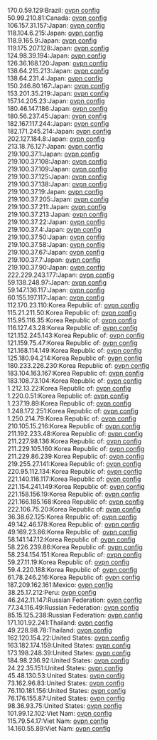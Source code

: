 170.0.59.129:Brazil: [ovpn config](vpn/170_0_59_129.ovpn)  
50.99.210.81:Canada: [ovpn config](vpn/50_99_210_81.ovpn)  
106.157.31.157:Japan: [ovpn config](vpn/106_157_31_157.ovpn)  
118.104.6.215:Japan: [ovpn config](vpn/118_104_6_215.ovpn)  
118.9.165.9:Japan: [ovpn config](vpn/118_9_165_9.ovpn)  
119.175.207.128:Japan: [ovpn config](vpn/119_175_207_128.ovpn)  
124.98.39.194:Japan: [ovpn config](vpn/124_98_39_194.ovpn)  
126.36.168.120:Japan: [ovpn config](vpn/126_36_168_120.ovpn)  
138.64.215.213:Japan: [ovpn config](vpn/138_64_215_213.ovpn)  
138.64.231.4:Japan: [ovpn config](vpn/138_64_231_4.ovpn)  
150.246.80.167:Japan: [ovpn config](vpn/150_246_80_167.ovpn)  
153.201.35.219:Japan: [ovpn config](vpn/153_201_35_219.ovpn)  
157.14.205.23:Japan: [ovpn config](vpn/157_14_205_23.ovpn)  
180.46.147.186:Japan: [ovpn config](vpn/180_46_147_186.ovpn)  
180.56.237.45:Japan: [ovpn config](vpn/180_56_237_45.ovpn)  
182.167.117.244:Japan: [ovpn config](vpn/182_167_117_244.ovpn)  
182.171.245.214:Japan: [ovpn config](vpn/182_171_245_214.ovpn)  
202.127.184.8:Japan: [ovpn config](vpn/202_127_184_8.ovpn)  
213.18.76.127:Japan: [ovpn config](vpn/213_18_76_127.ovpn)  
219.100.37.1:Japan: [ovpn config](vpn/219_100_37_1.ovpn)  
219.100.37.108:Japan: [ovpn config](vpn/219_100_37_108.ovpn)  
219.100.37.109:Japan: [ovpn config](vpn/219_100_37_109.ovpn)  
219.100.37.125:Japan: [ovpn config](vpn/219_100_37_125.ovpn)  
219.100.37.138:Japan: [ovpn config](vpn/219_100_37_138.ovpn)  
219.100.37.19:Japan: [ovpn config](vpn/219_100_37_19.ovpn)  
219.100.37.205:Japan: [ovpn config](vpn/219_100_37_205.ovpn)  
219.100.37.211:Japan: [ovpn config](vpn/219_100_37_211.ovpn)  
219.100.37.213:Japan: [ovpn config](vpn/219_100_37_213.ovpn)  
219.100.37.22:Japan: [ovpn config](vpn/219_100_37_22.ovpn)  
219.100.37.4:Japan: [ovpn config](vpn/219_100_37_4.ovpn)  
219.100.37.50:Japan: [ovpn config](vpn/219_100_37_50.ovpn)  
219.100.37.58:Japan: [ovpn config](vpn/219_100_37_58.ovpn)  
219.100.37.67:Japan: [ovpn config](vpn/219_100_37_67.ovpn)  
219.100.37.7:Japan: [ovpn config](vpn/219_100_37_7.ovpn)  
219.100.37.90:Japan: [ovpn config](vpn/219_100_37_90.ovpn)  
222.229.243.177:Japan: [ovpn config](vpn/222_229_243_177.ovpn)  
59.138.248.97:Japan: [ovpn config](vpn/59_138_248_97.ovpn)  
59.147.136.117:Japan: [ovpn config](vpn/59_147_136_117.ovpn)  
60.155.197.117:Japan: [ovpn config](vpn/60_155_197_117.ovpn)  
112.170.23.110:Korea Republic of: [ovpn config](vpn/112_170_23_110.ovpn)  
115.21.211.50:Korea Republic of: [ovpn config](vpn/115_21_211_50.ovpn)  
115.95.116.35:Korea Republic of: [ovpn config](vpn/115_95_116_35.ovpn)  
116.127.43.28:Korea Republic of: [ovpn config](vpn/116_127_43_28.ovpn)  
121.152.245.143:Korea Republic of: [ovpn config](vpn/121_152_245_143.ovpn)  
121.159.75.47:Korea Republic of: [ovpn config](vpn/121_159_75_47.ovpn)  
121.168.114.149:Korea Republic of: [ovpn config](vpn/121_168_114_149.ovpn)  
125.180.94.214:Korea Republic of: [ovpn config](vpn/125_180_94_214.ovpn)  
180.233.226.230:Korea Republic of: [ovpn config](vpn/180_233_226_230.ovpn)  
183.104.163.167:Korea Republic of: [ovpn config](vpn/183_104_163_167.ovpn)  
183.108.73.104:Korea Republic of: [ovpn config](vpn/183_108_73_104.ovpn)  
1.212.13.22:Korea Republic of: [ovpn config](vpn/1_212_13_22.ovpn)  
1.220.0.51:Korea Republic of: [ovpn config](vpn/1_220_0_51.ovpn)  
1.237.19.89:Korea Republic of: [ovpn config](vpn/1_237_19_89.ovpn)  
1.248.172.251:Korea Republic of: [ovpn config](vpn/1_248_172_251.ovpn)  
1.250.214.79:Korea Republic of: [ovpn config](vpn/1_250_214_79.ovpn)  
210.105.15.216:Korea Republic of: [ovpn config](vpn/210_105_15_216.ovpn)  
211.192.233.48:Korea Republic of: [ovpn config](vpn/211_192_233_48.ovpn)  
211.227.98.136:Korea Republic of: [ovpn config](vpn/211_227_98_136.ovpn)  
211.229.105.160:Korea Republic of: [ovpn config](vpn/211_229_105_160.ovpn)  
211.229.86.239:Korea Republic of: [ovpn config](vpn/211_229_86_239.ovpn)  
219.255.27.141:Korea Republic of: [ovpn config](vpn/219_255_27_141.ovpn)  
220.95.112.134:Korea Republic of: [ovpn config](vpn/220_95_112_134.ovpn)  
221.140.116.117:Korea Republic of: [ovpn config](vpn/221_140_116_117.ovpn)  
221.154.241.149:Korea Republic of: [ovpn config](vpn/221_154_241_149.ovpn)  
221.158.156.19:Korea Republic of: [ovpn config](vpn/221_158_156_19.ovpn)  
221.166.185.168:Korea Republic of: [ovpn config](vpn/221_166_185_168.ovpn)  
222.106.75.20:Korea Republic of: [ovpn config](vpn/222_106_75_20.ovpn)  
36.38.62.125:Korea Republic of: [ovpn config](vpn/36_38_62_125.ovpn)  
49.142.46.178:Korea Republic of: [ovpn config](vpn/49_142_46_178.ovpn)  
49.169.23.86:Korea Republic of: [ovpn config](vpn/49_169_23_86.ovpn)  
58.141.147.12:Korea Republic of: [ovpn config](vpn/58_141_147_12.ovpn)  
58.226.239.86:Korea Republic of: [ovpn config](vpn/58_226_239_86.ovpn)  
58.234.154.151:Korea Republic of: [ovpn config](vpn/58_234_154_151.ovpn)  
59.27.11.19:Korea Republic of: [ovpn config](vpn/59_27_11_19.ovpn)  
59.4.220.188:Korea Republic of: [ovpn config](vpn/59_4_220_188.ovpn)  
61.78.246.216:Korea Republic of: [ovpn config](vpn/61_78_246_216.ovpn)  
187.209.162.161:Mexico: [ovpn config](vpn/187_209_162_161.ovpn)  
38.25.17.212:Peru: [ovpn config](vpn/38_25_17_212.ovpn)  
46.242.11.147:Russian Federation: [ovpn config](vpn/46_242_11_147.ovpn)  
77.34.116.49:Russian Federation: [ovpn config](vpn/77_34_116_49.ovpn)  
85.15.125.238:Russian Federation: [ovpn config](vpn/85_15_125_238.ovpn)  
171.101.92.241:Thailand: [ovpn config](vpn/171_101_92_241.ovpn)  
49.228.98.78:Thailand: [ovpn config](vpn/49_228_98_78.ovpn)  
162.120.154.22:United States: [ovpn config](vpn/162_120_154_22.ovpn)  
163.182.174.159:United States: [ovpn config](vpn/163_182_174_159.ovpn)  
173.198.248.39:United States: [ovpn config](vpn/173_198_248_39.ovpn)  
184.98.236.92:United States: [ovpn config](vpn/184_98_236_92.ovpn)  
24.22.35.151:United States: [ovpn config](vpn/24_22_35_151.ovpn)  
45.48.130.53:United States: [ovpn config](vpn/45_48_130_53.ovpn)  
73.162.96.83:United States: [ovpn config](vpn/73_162_96_83.ovpn)  
76.110.181.156:United States: [ovpn config](vpn/76_110_181_156.ovpn)  
76.176.155.87:United States: [ovpn config](vpn/76_176_155_87.ovpn)  
98.36.93.75:United States: [ovpn config](vpn/98_36_93_75.ovpn)  
101.99.12.102:Viet Nam: [ovpn config](vpn/101_99_12_102.ovpn)  
115.79.54.17:Viet Nam: [ovpn config](vpn/115_79_54_17.ovpn)  
14.160.55.89:Viet Nam: [ovpn config](vpn/14_160_55_89.ovpn)  
